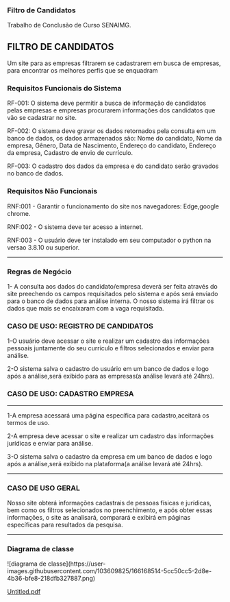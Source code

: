 <h3>Filtro de Candidatos</h3>
Trabalho de Conclusão de Curso SENAIMG.

<h2>FILTRO DE CANDIDATOS</h2>
Um site para as empresas filtrarem  se cadastrarem em busca de empresas, para encontrar os melhores perfis que se enquadram 

<h3>Requisitos Funcionais do Sistema</h3>

RF-001: O sistema deve permitir a busca de informação de candidatos pelas empresas e empresas procurarem informações dos candidatos que vão se cadastrar no site.

RF-002: O sistema deve gravar os dados retornados pela consulta em um banco de dados, os dados armazenados são: Nome do candidato, Nome da empresa, Gênero, Data de Nascimento, Endereço do candidato, Endereço da empresa, Cadastro de envio de currículo.

RF-003: O cadastro dos dados da empresa e do candidato serão gravados no banco de dados.


<h3>Requisitos Não Funcionais</h3>
RNF:001 - Garantir o funcionamento do site nos navegadores: Edge,google chrome.

RNF:002 - O sistema deve ter acesso a internet.

RNF:003 - O usuário deve ter instalado em seu computador o python na versao 3.8.10 ou superior.
<hr>
<h3>Regras de Negócio</h3> 

1- A consulta aos dados do candidato/empresa deverá ser feita através do site preechendo os campos requisitados pelo sistema e após será enviado para o banco de dados para análise interna. O nosso sistema irá filtrar os dados que mais se encaixaram com a vaga requisitada.

<h3>CASO DE USO: REGISTRO DE CANDIDATOS </h3>

1-O usuário deve acessar o site e realizar um cadastro das informações pessoais juntamente do seu currículo e filtros selecionados e enviar para análise.

2-O sistema salva o cadastro do usuário em um banco de dados e logo após a análise,será exibido para as empresas(a análise levará até 24hrs).

<h3>CASO DE USO: CADASTRO EMPRESA </h3>
<hr>
1-A empresa acessará uma página específica para cadastro,aceitará os termos de uso.

2-A empresa deve acessar o site e realizar um cadastro das informações jurídicas e enviar para análise.

3-O sistema salva o cadastro da empresa em um banco de dados e logo após a análise,será exibido na plataforma(a análise levará até 24hrs).
<hr>
<h3>CASO DE USO GERAL</h3>
Nosso site obterá informações cadastrais de pessoas físicas e jurídicas, bem como os filtros selecionados no preenchimento, e após obter essas informações, o site as analisará, comparará e exibirá em páginas específicas para resultados da pesquisa.
<hr>
<h3>Diagrama de classe</h3>
![diagrama de classe](https://user-images.githubusercontent.com/103609825/166168514-5cc50cc5-2d8e-4b36-bfe8-218dfb327887.png)

[Untitled.pdf](https://github.com/RenatodePaula19/senaitcc-filtro-de-candidatos/files/8606599/Untitled.pdf)











